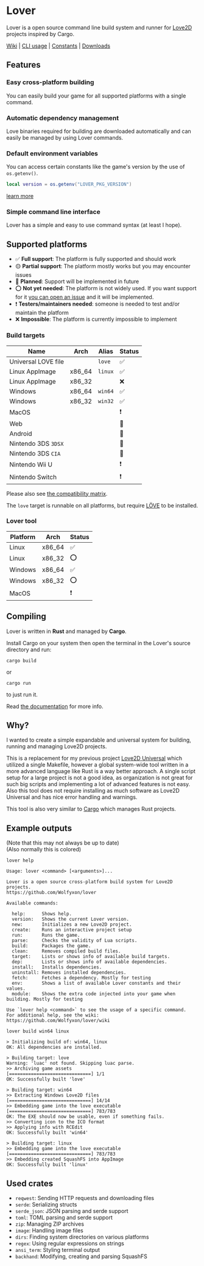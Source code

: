 # Lover
Lover is a open source command line build system and runner for [Love2D](https://love2d.org) projects inspired by Cargo.

[Wiki](https://github.com/Wolfyxon/lover/wiki) | [CLI usage](https://github.com/Wolfyxon/lover/wiki/Using-Lover) | [Constants](https://github.com/Wolfyxon/lover/wiki/Constants) | [Downloads](https://github.com/Wolfyxon/lover/releases/latest)

## Features
### Easy cross-platform building
You can easily build your game for all supported platforms with a single command.

### Automatic dependency management
Love binaries required for building are downloaded automatically and can easily be managed by using Lover commands.

### Default environment variables
You can access certain constants like the game's version by the use of `os.getenv()`.
```lua
local version = os.getenv("LOVER_PKG_VERSION")
```
[learn more](https://github.com/Wolfyxon/lover/wiki/Constants)

### Simple command line interface
Lover has a simple and easy to use command syntax (at least I hope).

## Supported platforms
- ✅ **Full support**: The platform is fully supported and should work
- 🟡 **Partial support**: The platform mostly works but you may encounter issues
- 📁 **Planned**: Support will be implemented in future
- ⭕ **Not yet needed**: The platform is not widely used. If you want support for it [you can open an issue](https://github.com/Wolfyxon/lover/issues/new) and it will be implemented.
- ❗ **Testers/maintainers needed**: someone is needed to test and/or maintain the platform
- ❌ **Impossible**: The platform is currently impossible to implement

### Build targets
| Name                | Arch   | Alias   | Status |
|---------------------|--------|---------|--------|
| Universal LOVE file |        | `love`  | ✅     |
| Linux AppImage      | x86_64 | `linux` | ✅     |
| Linux AppImage      | x86_32 |         | ❌     |
| Windows             | x86_64 | `win64` | ✅     |
| Windows             | x86_32 | `win32` | ✅     |
| MacOS               |        |         | ❗     |
| Web                 |        |         | 📁     |
| Android             |        |         | 📁     |
| Nintendo 3DS `3DSX` |        |         | 📁     |
| Nintendo 3DS `CIA`  |        |         | 📁     |
| Nintendo Wii U      |        |         | ❗     |
| Nintendo Switch     |        |         | ❗     |

Please also see [the compatibility matrix](https://github.com/Wolfyxon/lover/wiki/Building#support).

The `love` target is runnable on all platforms, but require [LÖVE](https://love2d.org/) to be installed.

### Lover tool
| Platform | Arch   | Status |
|----------|--------|--------|
| Linux    | x86_64 | ✅     |
| Linux    | x86_32 | ⭕     |
| Windows  | x86_64 | ✅     |
| Windows  | x86_32 | ⭕     |
| MacOS    |        | ❗     |

## Compiling
Lover is written in **Rust** and managed by **Cargo**. 

Install Cargo on your system then open the terminal in the Lover's source directory and run:
```
cargo build
```
or
```
cargo run
```
to just run it.

Read [the documentation](https://doc.rust-lang.org/cargo/) for more info.

## Why?
I wanted to create a simple expandable and universal system for building, running and managing Love2D projects.

This is a replacement for my previous project [Love2D Universal](https://github.com/Wolfyxon/love2d-universal) which utilized a single Makefile, however a global system-wide tool written in a more advanced language like Rust is a way better approach.
A single script setup for a large project is not a good idea, as organization is not great for such big scripts and implementing a lot of advanced features is not easy. 
Also this tool does not require installing as much software as Love2D Universal and has nice error handling and warnings.

This tool is also very similar to [Cargo](https://github.com/rust-lang/cargo/) which manages Rust projects.

## Example outputs
(Note that this may not always be up to date)  
(Also normally this is colored)

`lover help`
```
Usage: lover <command> [<arguments>]... 

Lover is a open source cross-platform build system for Love2D projects.
https://github.com/Wolfyxon/lover

Available commands:

  help:      Shows help.
  version:   Shows the current Lover version.
  new:       Initializes a new Love2D project.
  create:    Runs an interactive project setup
  run:       Runs the game.
  parse:     Checks the validity of Lua scripts.
  build:     Packages the game.
  clean:     Removes compiled build files.
  target:    Lists or shows info of available build targets.
  dep:       Lists or shows info of available dependencies.
  install:   Installs dependencies.
  uninstall: Removes installed dependencies.
  fetch:     Fetches a dependency. Mostly for testing
  env:       Shows a list of available Lover constants and their values.
  module:    Shows the extra code injected into your game when building. Mostly for testing

Use `lover help <command>` to see the usage of a specific command.
For additional help, see the wiki: https://github.com/Wolfyxon/lover/wiki
```

`lover build win64 linux`
```
> Initializing build of: win64, linux
OK: All dependencies are installed.

> Building target: love
Warning: 'luac' not found. Skipping luac parse.
>> Archiving game assets                            [==============================] 1/1
OK: Successfully built 'love'

> Building target: win64
>> Extracting Windows Love2D files                  [==============================] 14/14
>> Embedding game into the love executable          [==============================] 783/783
OK: The EXE should now be usable, even if something fails.
>> Converting icon to the ICO format
>> Applying info with RCEdit
OK: Successfully built 'win64'

> Building target: linux
>> Embedding game into the love executable          [==============================] 783/783
>> Embedding created SquashFS into AppImage
OK: Successfully built 'linux'

```

## Used crates
- `reqwest`: Sending HTTP requests and downloading files
- `serde`: Serializing structs
- `serde_json`: JSON parsing and serde support
- `toml`: TOML parsing and serde support
- `zip`: Managing ZIP archives
- `image`: Handling image files
- `dirs`: Finding system directories on various platforms
- `regex`: Using regular expressions on strings
- `ansi_term`: Styling terminal output
- `backhand`: Modifying, creating and parsing SquashFS
